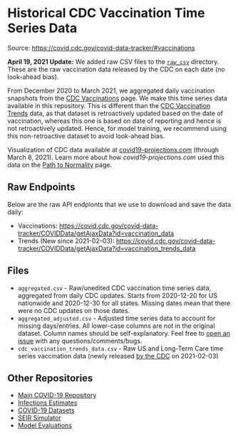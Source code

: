 # Historical CDC Vaccination Time Series Data
Source: https://covid.cdc.gov/covid-data-tracker/#vaccinations

**April 19, 2021 Update:** We added raw CSV files to the [`raw_csv`](/raw_csv) directory. These are the raw vaccination data released by the CDC on each date (no look-ahead bias).

From December 2020 to March 2021, we aggregated daily vaccination snapshots from the [CDC Vaccinations](https://covid.cdc.gov/covid-data-tracker/#vaccinations) page. We make this time series data available in this repository. This is different than the [CDC Vaccination Trends](https://covid.cdc.gov/covid-data-tracker/#vaccination-trends) data, as that dataset is retroactively updated based on the date of vaccination, whereas this one is based on date of reporting and hence is not retroactively updated. Hence, for model training, we recommend using this non-retroactive dataset to avoid look-ahead bias.

Visualization of CDC data available at [covid19-projections.com](https://covid19-projections.com/vaccination_cdc) (through March 8, 2021). Learn more about how *covid19-projections.com* used this data on the [Path to Normality](https://covid19-projections.com/path-to-herd-immunity) page.

## Raw Endpoints

Below are the raw API endpionts that we use to download and save the data daily:

- Vaccinations: https://covid.cdc.gov/covid-data-tracker/COVIDData/getAjaxData?id=vaccination_data
- Trends (New since 2021-02-03): https://covid.cdc.gov/covid-data-tracker/COVIDData/getAjaxData?id=vaccination_trends_data

## Files

- `aggregated.csv` - Raw/unedited CDC vaccination time series data, aggregated from daily CDC updates. Starts from 2020-12-20 for US nationwide and 2020-12-30 for all states. Missing dates mean that there were no CDC updates on those dates.
- `aggregated_adjusted.csv` - Adjusted time series data to account for missing days/entries. All lower-case columns are not in the original dataset. Column names should be self-explanatory. Feel free to [open an issue](https://github.com/youyanggu/covid19-cdc-vaccination-data/issues) with any questions/comments/bugs.
- `cdc_vaccination_trends_data.csv` - Raw US and Long-Term Care time series vaccination data (newly released [by the CDC](https://covid.cdc.gov/covid-data-tracker/#vaccination-trends) on 2021-02-03)

## Other Repositories

- [Main COVID-19 Repository](https://github.com/youyanggu/covid19_projections)
- [Infections Estimates](https://github.com/youyanggu/covid19-infection-estimates-latest)
- [COVID-19 Datasets](https://github.com/youyanggu/covid19-datasets)
- [SEIR Simulator](https://github.com/youyanggu/yyg-seir-simulator)
- [Model Evaluations](https://github.com/youyanggu/covid19-forecast-hub-evaluation)
